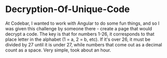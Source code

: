 # Decryption-Of-Unique-Code

At Codebar, I wanted to work with Angular to do some fun things, and so I was given this challenge by someone there - create a page that would decrypt a code. The key is that for numbers 1-26, it corresponds to that place letter in the alphabet (1 = a, 2 = b, etc). If it's over 26, it must be divided by 27 until it is under 27, while numbers that come out as a decimal count as a space. Very simple, took about an hour.
